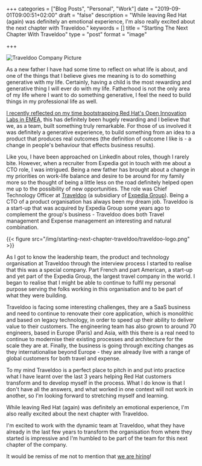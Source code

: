 +++
categories = ["Blog Posts", "Personal", "Work"]
date = "2019-09-01T09:00:51+02:00"
draft = "false"
description = "While leaving Red Hat (again) was definitely an emotional experience, I'm also really excited about the next chapter with Traveldoo."
keywords = []
title = "Starting The Next Chapter With Traveldoo"
type = "post"
format = "image"

+++

![Traveldoo Company Picture](/img/starting-next-chapter-traveldoo/traveldoo-company-photo.jpg)

As a new father I have had some time to reflect on what life is about, and one of the things that I believe gives me meaning is to do something generative with my life. Certainly, having a child is the most rewarding and generative thing I will ever do with my life. Fatherhood is not the only area of my life where I want to do something generative, I feel the need to build things in my professional life as well.

[I recently reflected on my time bootstrapping Red Hat's Open Innovation Labs in EMEA](https://www.tenfourty.com/2019/08/31/chaos-panic-disaster-i-think-my-work-here-is-done./), this has definitely been hugely rewarding and I believe that we, as a team, built something truly remarkable. For those of us involved it was definitely a generative experience, to build something from an idea to a product that produces real outcomes (the definition of outcome I like is - a change in people's behaviour that effects business results).

<!--more-->

Like you, I have been approached on LinkedIn about roles, though I rarely bite. However, when a recruiter from Expedia got in touch with me about a CTO role, I was intrigued. Being a new father has brought about a change in my priorities on work-life balance and desire to be around for my family more so the thought of being a little less on the road definitely helped open me up to the possibility of new opportunities. The role was Chief Technology Officer at [Traveldoo](https://traveldoo.com/) (a subsidiary of [Expedia Group](https://www.expediagroup.com/about)). Being a CTO of a product organisation has always been my dream job. Traveldoo is a start-up that was acquired by Expedia Group some years ago to complement the group's business - Traveldoo does both Travel management and Expense management an interesting and natural combination.

{{< figure src="/img/starting-next-chapter-traveldoo/traveldoo-logo.png" >}}

As I got to know the leadership team, the product and technology organisation at Traveldoo through the interview process I started to realise that this was a special company. Part French and part American, a start-up and yet part of the Expedia Group, the largest travel company in the world. I began to realise that I might be able to continue to fulfil my personal purpose serving the folks working in this organisation and to be part of what they were building.

Traveldoo is facing some interesting challenges, they are a SaaS business and need to continue to renovate their core application, which is monolithic and based on legacy technology, in order to speed up their ability to deliver value to their customers. The engineering team has also grown to around 70 engineers, based in Europe (Paris) and Asia, with this there is a real need to continue to modernise their existing processes and architecture for the scale they are at. Finally, the business is going through exciting changes as they internationalise beyond Europe - they are already live with a range of global customers for both travel and expense.

To my mind Traveldoo is a perfect place to pitch in and put into practice what I have learnt over the last 3 years helping Red Hat customers transform and to develop myself in the process. What I do know is that I don't have all the answers, and what worked in one context will not work in another, so I'm looking forward to stretching myself and learning.

While leaving Red Hat (again) was definitely an emotional experience, I'm also really excited about the next chapter with Traveldoo.

I'm excited to work with the dynamic team at Traveldoo, what they have already in the last few years to transform the organisation from where they started is impressive and I'm humbled to be part of the team for this next chapter of the company.

It would be remiss of me not to mention that [we are hiring](https://www.traveldoo.com/en/careers-traveldoo-expedia-group/)!